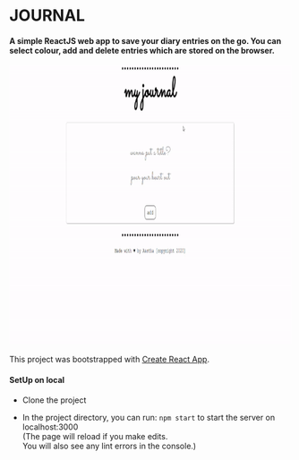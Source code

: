 # JOURNAL

#### A simple ReactJS web app to save your diary entries on the go. You can select colour, add and delete entries which are stored on the browser.

<img src="public/images/journal.gif" alt="journal-gif" height="500">

This project was bootstrapped with [Create React App](https://github.com/facebook/create-react-app).

#### SetUp on local

- Clone the project

- In the project directory, you can run: `npm start` to start the server on localhost:3000 <br />(The page will reload if you make edits.<br />
  You will also see any lint errors in the console.)
